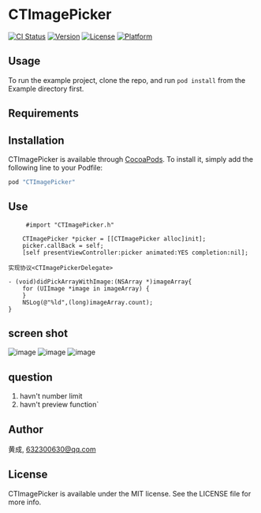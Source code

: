 # CTImagePicker

[![CI Status](http://img.shields.io/travis/黄成/CTImagePicker.svg?style=flat)](https://travis-ci.org/黄成/CTImagePicker)
[![Version](https://img.shields.io/cocoapods/v/CTImagePicker.svg?style=flat)](http://cocoapods.org/pods/CTImagePicker)
[![License](https://img.shields.io/cocoapods/l/CTImagePicker.svg?style=flat)](http://cocoapods.org/pods/CTImagePicker)
[![Platform](https://img.shields.io/cocoapods/p/CTImagePicker.svg?style=flat)](http://cocoapods.org/pods/CTImagePicker)

## Usage

To run the example project, clone the repo, and run `pod install` from the Example directory first.

## Requirements

## Installation

CTImagePicker is available through [CocoaPods](http://cocoapods.org). To install
it, simply add the following line to your Podfile:

```ruby
pod "CTImagePicker"
```

## Use

```
     #import "CTImagePicker.h"

    CTImagePicker *picker = [[CTImagePicker alloc]init];
    picker.callBack = self;
    [self presentViewController:picker animated:YES completion:nil];

实现协议<CTImagePickerDelegate>
    
- (void)didPickArrayWithImage:(NSArray *)imageArray{
    for (UIImage *image in imageArray) {
    }
    NSLog(@"%ld",(long)imageArray.count);
}

```

## screen shot

![image](http://7xpas5.com1.z0.glb.clouddn.com/IMG_1164.PNG?imageView/1/w/187/h/333)
![image](http://7xpas5.com1.z0.glb.clouddn.com/IMG_1166.PNG?imageView/1/w/187/h/333)
![image](http://7xpas5.com1.z0.glb.clouddn.com/IMG_1167.PNG?imageView/1/w/187/h/333)


## question 

1. havn't number limit
2. havn't preview function`

## Author

黄成, 632300630@qq.com

## License

CTImagePicker is available under the MIT license. See the LICENSE file for more info.
